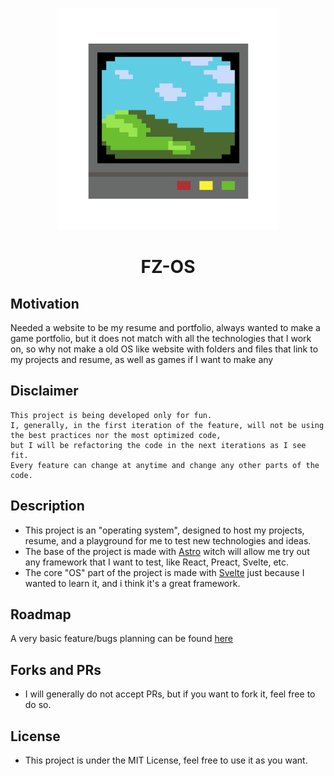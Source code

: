 <p align="center">
  <a href="https://flavio-zanoni.vercel.app"><img src="https://raw.githubusercontent.com/FlavioZanoni/FlavioZanoni.com/main/public/favicon/android-chrome-512x512.png" alt="Logo" height=355></a>
</p>
<h1 align="center">FZ-OS</h1>

## Motivation

Needed a website to be my resume and portfolio, always wanted to make a game portfolio, but it does not match with all the technologies that I work on, so why not make a old OS like website with folders and files that link to my projects and resume, as well as games if I want to make any

## Disclaimer

```plaintext
This project is being developed only for fun.
I, generally, in the first iteration of the feature, will not be using the best practices nor the most optimized code,
but I will be refactoring the code in the next iterations as I see fit.
Every feature can change at anytime and change any other parts of the code.
```

## Description

- This project is an "operating system", designed to host my projects, resume, and a playground for me to test new technologies and ideas.
- The base of the project is made with [Astro](https://astro.build) witch will allow me try out any framework that I want to test, like React, Preact, Svelte, etc.
- The core "OS" part of the project is made with [Svelte](https://svelte.dev) just because I wanted to learn it, and i think it's a great framework.

## Roadmap

A very basic feature/bugs planning can be found [here](https://github.com/FlavioZanoni/FlavioZanoni.com/blob/main/todo.md)

## Forks and PRs

- I will generally do not accept PRs, but if you want to fork it, feel free to do so.

## License

- This project is under the MIT License, feel free to use it as you want.

